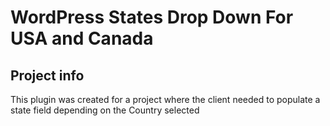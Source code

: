 # WordPress States Drop Down For USA and Canada
## Project info

This plugin was created for a project where the client needed to populate a state field depending on the Country selected